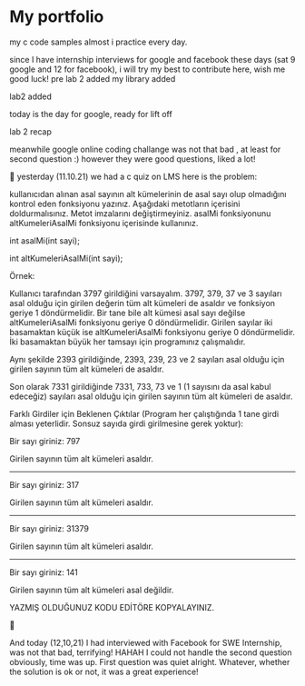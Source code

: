 # My portfolio
my c code samples almost i practice every day.

since I have internship interviews for google and facebook these days (sat 9 google and 12 for facebook), i will try my best to contribute here, wish me good luck! 
pre lab 2 added
my library added

lab2 added

today is the day for google, ready for lift off

lab 2 recap

meanwhile google online coding challange was not that bad , at least for second question :) however they were good questions, liked a lot!


🧩 yesterday (11.10.21) we had a c quiz on LMS here is the problem:


kullanıcıdan alınan asal sayının alt kümelerinin de asal sayı olup olmadığını kontrol eden fonksiyonu yazınız. Aşağıdaki metotların içerisini doldurmalısınız. Metot imzalarını değiştirmeyiniz. asalMi fonksiyonunu altKumeleriAsalMi fonksiyonu içerisinde kullanınız.

int asalMi(int sayi);

int altKumeleriAsalMi(int sayi);

Örnek:

Kullanıcı tarafından 3797 girildiğini varsayalım. 3797, 379, 37 ve 3 sayıları asal olduğu için girilen değerin tüm alt kümeleri de asaldır ve fonksiyon geriye 1 döndürmelidir. Bir tane bile alt kümesi asal sayı değilse altKumeleriAsalMi fonksiyonu geriye 0 döndürmelidir. Girilen sayılar iki basamaktan küçük ise altKumeleriAsalMi fonksiyonu geriye 0 döndürmelidir. İki basamaktan büyük her tamsayı için programınız çalışmalıdır.

Aynı şekilde 2393 girildiğinde, 2393, 239, 23 ve 2 sayıları asal olduğu için girilen sayının tüm alt kümeleri de asaldır.

Son olarak 7331 girildiğinde 7331, 733, 73 ve 1 (1 sayısını da asal kabul edeceğiz) sayıları asal olduğu için girilen sayının tüm alt kümeleri de asaldır.

Farklı Girdiler için Beklenen Çıktılar (Program her çalıştığında 1 tane girdi alması yeterlidir. Sonsuz sayıda girdi girilmesine gerek yoktur):

Bir sayı giriniz: 797

Girilen sayının tüm alt kümeleri asaldır.

-----------------------------

Bir sayı giriniz: 317

Girilen sayının tüm alt kümeleri asaldır.

------------------------------

Bir sayı giriniz: 31379

Girilen sayının tüm alt kümeleri asaldır.

-------------------------------

Bir sayı giriniz: 141

Girilen sayının tüm alt kümeleri asal değildir.



YAZMIŞ OLDUĞUNUZ KODU EDİTÖRE KOPYALAYINIZ.

🧩

And today (12,10,21) I had interviewed with Facebook for SWE Internship, was not that bad, terrifying! HAHAH I could not handle the second question obviously, time was up. First question was quiet alright. Whatever, whether the solution is ok or not, it was a great experience!
